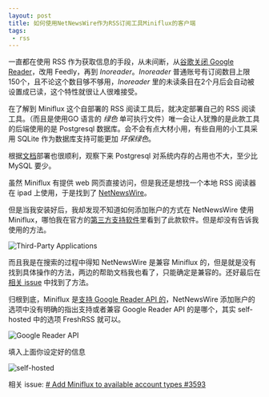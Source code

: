 ```yaml
---
layout: post
title: 如何使用NetNewsWire作为RSS订阅工具Miniflux的客户端
tags:
 - rss
---
```


一直都在使用 RSS 作为获取信息的手段，从未间断，从[谷歌关闭 Google Reader](https://blog.xavierskip.com/2013-04-15-RSS-not-die/)，改用 Feedly，再到 _Inoreader_。_Inoreader_ 普通账号有订阅数目上限150个，且不论这个数目够不够用，_Inoreader_ 里的未读条目在2个月后会自动被设置成已读，这个特性就很让人很难接受。

在了解到 Miniflux 这个自部署的 RSS 阅读工具后，就决定部署自己的 RSS 阅读工具。（而且是使用GO 语言的 *绿色* 单可执行文件）唯一会让人犹豫的是此款工具的后端使用的是 Postgresql 数据库。会不会有点大材小用，有些自用的小工具采用 SQLite 作为数据库支持可能更加 *环保绿色*。

根据[文档](https://miniflux.app/docs/database.html)部署也很顺利，观察下来 Postgresql 对系统内存的占用也不大，至少比 MySQL 要少。

虽然 Miniflux 有提供 web 网页直接访问，但是我还是想找一个本地 RSS 阅读器在 ipad 上使用，于是找到了 [NetNewsWire](https://netnewswire.com/)。

但是当我安装好后，我却发现不知道如何添加账户的方式在 NetNewsWire 使用 Miniflux，哪怕我在官方的[第三方支持软件](https://miniflux.app/docs/apps.html)里看到了此款软件。但是却没有告诉我使用的方法。

![Third-Party Applications](https://f.xavierskip.com:42049/i/4bf46cdc88f99272b28eb18c9ce99d722eb4f38c087bfb5998530d2ffcfa7d3b.jpg)

而且我是在搜索的过程中得知 NetNewsWire 是兼容 Miniflux 的，但是就是没有找到具体操作的方法，两边的帮助文档我也看了，只能确定是兼容的。还好最后在[相关 issue](https://github.com/Ranchero-Software/NetNewsWire/issues/2859#issuecomment-1019066748) 中找到了方法。

归根到底，Miniflux 是[支持 Google Reader API 的](https://miniflux.app/docs/google_reader.html)，NetNewsWire 添加账户的选项中没有明确的指出支持或者兼容 Google Reader API 的是哪个，其实 self-hosted 中的选项 FreshRSS 就可以。

![Google Reader API](https://f.xavierskip.com:42049/i/e055c1f6a4540c2248fe4960fb30a660e40eb1482d8e8c6cd763774f980b59c6.jpg)

填入上面你设定好的信息

![self-hosted](https://f.xavierskip.com:42049/i/3655e20a4ba75a9d0723b1d7b974c839c9331a2514f771c8268d32d0ccefb126.jpg)

相关 issue: [# Add Miniflux to available account types #3593](https://github.com/Ranchero-Software/NetNewsWire/issues/3593)